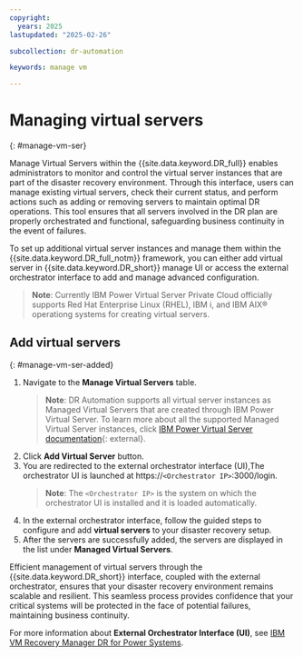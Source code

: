 ```yaml
---
copyright:
  years: 2025
lastupdated: "2025-02-26"

subcollection: dr-automation

keywords: manage vm

---
```


# Managing virtual servers
{: #manage-vm-ser}

Manage Virtual Servers within the {{site.data.keyword.DR_full}} enables administrators to monitor and control the virtual server instances that are part of the disaster recovery environment. Through this interface, users can manage existing virtual servers, check their current status, and perform actions such as adding or removing servers to maintain optimal DR operations. This tool ensures that all servers involved in the DR plan are properly orchestrated and functional, safeguarding business continuity in the event of failures.

To set up additional virtual server instances and manage them within the {{site.data.keyword.DR_full_notm}} framework, you can either add virtual server in {{site.data.keyword.DR_short}} manage UI or access the external orchestrator interface to add and manage advanced configuration.
   > **Note**: Currently IBM Power Virtual Server Private Cloud officially supports Red Hat Enterprise Linux (RHEL), IBM i, and IBM AIX® operationg systems for creating virtual servers.
## Add virtual servers
{: #manage-vm-ser-added}

1. Navigate to the **Manage Virtual Servers** table.
   > **Note**: DR Automation supports all virtual server instances as Managed Virtual Servers that are created through IBM Power Virtual Server. To learn more about all the supported Managed Virtual Server instances, click [IBM Power Virtual Server documentation](https://cloud.ibm.com/docs/power-iaas){: external}.
2. Click **Add Virtual Server** button.
3. You are redirected to the external orchestrator interface (UI),The orchestrator UI is launched at
https://`<Orchestrator IP>`:3000/login.
   > **Note**: The `<Orchestrator IP>` is the system on which the orchestrator UI is installed and it is loaded automatically.
4. In the external orchestrator interface, follow the guided steps to configure and add **virtual servers** to your disaster recovery setup.
5. After the servers are successfully added, the servers are displayed in the list under **Managed Virtual Servers**.

Efficient management of virtual servers through the {{site.data.keyword.DR_short}} interface, coupled with the external orchestrator, ensures that your disaster recovery environment remains scalable and resilient. This seamless process provides confidence that your critical systems will be protected in the face of potential failures, maintaining business continuity.

For more information about **External Orchestrator Interface (UI)**, see [IBM VM Recovery Manager DR for Power Systems](https://www.ibm.com/docs/en/vmrmdr).
